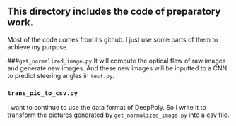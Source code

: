 ## This directory includes the code of preparatory work.
Most of the code comes from its github. l just use some parts of them to 
achieve my purpose.

###`get_normalized_image.py`
It will compute the optical flow of raw images and generate 
new images. And these new images will be inputted to a CNN
to predict steering angles in `test.py`.

### `trans_pic_to_csv.py`
l want to continue to use the data format of DeepPoly. So l
write it to transform the pictures generated by `get_normalized_image.py`
into a csv file. 